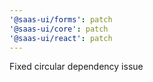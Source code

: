```yaml
---
'@saas-ui/forms': patch
'@saas-ui/core': patch
'@saas-ui/react': patch
---
```


Fixed circular dependency issue
